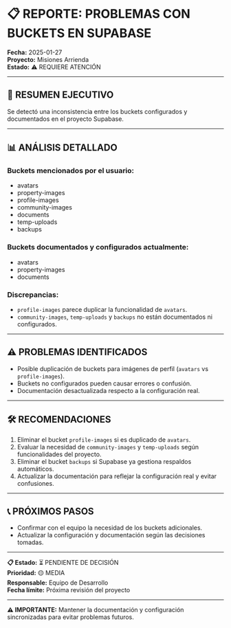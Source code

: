 # 📋 REPORTE: PROBLEMAS CON BUCKETS EN SUPABASE

**Fecha:** 2025-01-27  
**Proyecto:** Misiones Arrienda  
**Estado:** ⚠️ REQUIERE ATENCIÓN

---

## 🎯 RESUMEN EJECUTIVO

Se detectó una inconsistencia entre los buckets configurados y documentados en el proyecto Supabase.

---

## 📊 ANÁLISIS DETALLADO

### Buckets mencionados por el usuario:

- avatars  
- property-images  
- profile-images  
- community-images  
- documents  
- temp-uploads  
- backups  

### Buckets documentados y configurados actualmente:

- avatars  
- property-images  
- documents  

### Discrepancias:

- `profile-images` parece duplicar la funcionalidad de `avatars`.  
- `community-images`, `temp-uploads` y `backups` no están documentados ni configurados.  

---

## ⚠️ PROBLEMAS IDENTIFICADOS

- Posible duplicación de buckets para imágenes de perfil (`avatars` vs `profile-images`).  
- Buckets no configurados pueden causar errores o confusión.  
- Documentación desactualizada respecto a la configuración real.  

---

## 🛠️ RECOMENDACIONES

1. Eliminar el bucket `profile-images` si es duplicado de `avatars`.  
2. Evaluar la necesidad de `community-images` y `temp-uploads` según funcionalidades del proyecto.  
3. Eliminar el bucket `backups` si Supabase ya gestiona respaldos automáticos.  
4. Actualizar la documentación para reflejar la configuración real y evitar confusiones.  

---

## 📞 PRÓXIMOS PASOS

- Confirmar con el equipo la necesidad de los buckets adicionales.  
- Actualizar la configuración y documentación según las decisiones tomadas.  

---

**📋 Estado:** ⏳ PENDIENTE DE DECISIÓN  
**Prioridad:** 🟡 MEDIA  
**Responsable:** Equipo de Desarrollo  
**Fecha límite:** Próxima revisión del proyecto

---

**⚠️ IMPORTANTE:** Mantener la documentación y configuración sincronizadas para evitar problemas futuros.
